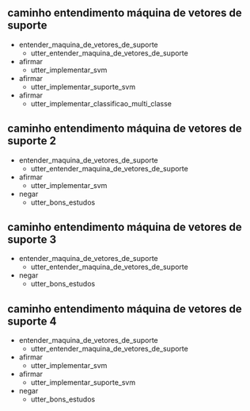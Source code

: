 ## caminho entendimento máquina de vetores de suporte

* entender_maquina_de_vetores_de_suporte
    - utter_entender_maquina_de_vetores_de_suporte
* afirmar
    - utter_implementar_svm
* afirmar
    - utter_implementar_suporte_svm
* afirmar
    - utter_implementar_classificao_multi_classe

## caminho entendimento máquina de vetores de suporte 2

* entender_maquina_de_vetores_de_suporte
    - utter_entender_maquina_de_vetores_de_suporte
* afirmar
    - utter_implementar_svm
* negar
    - utter_bons_estudos

## caminho entendimento máquina de vetores de suporte 3

* entender_maquina_de_vetores_de_suporte
    - utter_entender_maquina_de_vetores_de_suporte
* negar
    - utter_bons_estudos

## caminho entendimento máquina de vetores de suporte 4

* entender_maquina_de_vetores_de_suporte
    - utter_entender_maquina_de_vetores_de_suporte
* afirmar
    - utter_implementar_svm
* afirmar
    - utter_implementar_suporte_svm
* negar
    - utter_bons_estudos



